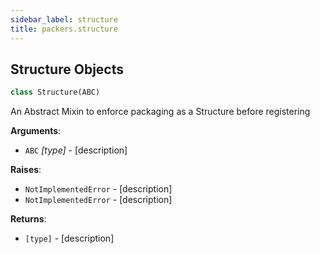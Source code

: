 ```yaml
---
sidebar_label: structure
title: packers.structure
---
```


## Structure Objects

```python
class Structure(ABC)
```

An Abstract Mixin to enforce packaging as a Structure before registering

**Arguments**:

- `ABC` _[type]_ - [description]
  

**Raises**:

- `NotImplementedError` - [description]
- `NotImplementedError` - [description]
  

**Returns**:

- `[type]` - [description]


